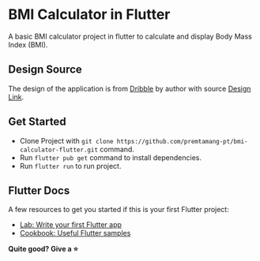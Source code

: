 # BMI Calculator in Flutter

A basic BMI calculator project in flutter to calculate and display Body Mass Index (BMI).

## Design Source
The design of the application is from [Dribble](https://dribbble.com) by author with source [Design Link](https://dribbble.com/shots/4585382-Simple-BMI-Calculator).

## Get Started
- Clone Project with `git clone https://github.com/premtamang-pt/bmi-calculator-flutter.git` command.
- Run `flutter pub get` command to install dependencies.
- Run `flutter run` to run project.


## Flutter Docs
A few resources to get you started if this is your first Flutter project:
- [Lab: Write your first Flutter app](https://flutter.dev/docs/get-started/codelab)
- [Cookbook: Useful Flutter samples](https://flutter.dev/docs/cookbook)



**Quite good? Give a ⭐**
